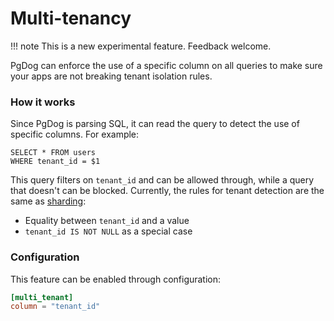 # Multi-tenancy

!!! note
    This is a new experimental feature. Feedback welcome.

PgDog can enforce the use of a specific column on all queries to make sure your apps are not breaking tenant isolation rules.

### How it works

Since PgDog is parsing SQL, it can read the query to detect the use of specific columns. For example:

```postgresql
SELECT * FROM users
WHERE tenant_id = $1
```

This query filters on `tenant_id` and can be allowed through, while a query that doesn't can be blocked. Currently, the rules for tenant detection are the same as [sharding](sharding/index.md):

- Equality between `tenant_id` and a value
- `tenant_id IS NOT NULL` as a special case

### Configuration

This feature can be enabled through configuration:

```toml
[multi_tenant]
column = "tenant_id"
```
